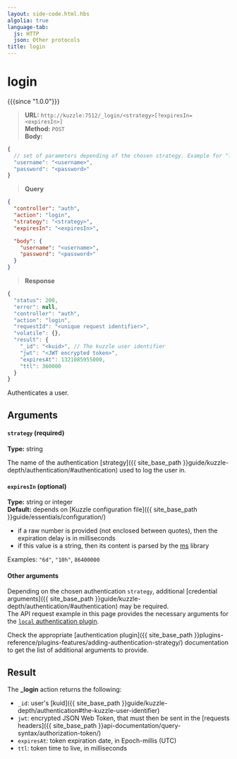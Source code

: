 ```yaml
---
layout: side-code.html.hbs
algolia: true
language-tab:
  js: HTTP
  json: Other protocols
title: login
---
```


# login

{{{since "1.0.0"}}}

<blockquote class="js">
<p>
<b>URL:</b> <code>http://kuzzle:7512/_login/&lt;strategy&gt;[?expiresIn=&lt;expiresIn&gt;]</code>  
<br><b>Method:</b> <code>POST</code>  
<br><b>Body:</b>
</p>
</blockquote>

```js
{
  // set of parameters depending of the chosen strategy. Example for "local" strategy:
  "username": "<username>",
  "password": "<password>"
}
```

<blockquote class="json">
<p>
<b>Query</b>
</p>
</blockquote>

```json
{
  "controller": "auth",
  "action": "login",
  "strategy": "<strategy>",
  "expiresIn": "<expiresIn>",

  "body": {
    "username": "<username>",
    "password": "<password>"
  }
}
```

>**Response**

```javascript
{
  "status": 200,
  "error": null,
  "controller": "auth",
  "action": "login",
  "requestId": "<unique request identifier>",
  "volatile": {},
  "result": {
    "_id": "<kuid>", // The kuzzle user identifier
    "jwt": "<JWT encrypted token>",
    "expiresAt": 1321085955000,
    "ttl": 360000
  }
}
```

Authenticates a user.


## Arguments

#### `strategy` (required)

**Type:** string

The name of the authentication [strategy]({{ site_base_path }}guide/kuzzle-depth/authentication/#authentication) used to log the user in.

#### `expiresIn` (optional)

**Type:** string or integer  
**Default:** depends on [Kuzzle configuration file]({{ site_base_path }}guide/essentials/configuration/)

* if a raw number is provided (not enclosed between quotes), then the expiration delay is in milliseconds
* if this value is a string, then its content is parsed by the [ms](https://www.npmjs.com/package/ms) library

Examples: `"6d"`, `"10h"`, `86400000`

#### Other arguments

Depending on the chosen authentication `strategy`, additional [credential arguments]({{ site_base_path }}guide/kuzzle-depth/authentication/#authentication) may be required.  
The API request example in this page provides the necessary arguments for the [`local` authentication plugin](https://github.com/kuzzleio/kuzzle-plugin-auth-passport-local).

Check the appropriate [authentication plugin]({{ site_base_path }}plugins-reference/plugins-features/adding-authentication-strategy/) documentation to get the list of additional arguments to provide.

## Result

The **_login** action returns the following:
* `_id`: user's [kuid]({{ site_base_path }}guide/kuzzle-depth/authentication#the-kuzzle-user-identifier) 
* `jwt`: encrypted JSON Web Token, that must then be sent in the [requests headers]({{ site_base_path }}api-documentation/query-syntax/authorization-token/)
* `expiresAt`: token expiration date, in Epoch-millis (UTC)
* `ttl`: token time to live, in milliseconds
